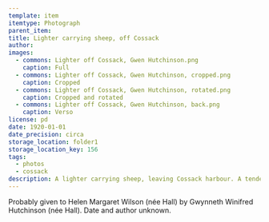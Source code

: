 ```yaml
---
template: item
itemtype: Photograph
parent_item: 
title: Lighter carrying sheep, off Cossack
author: 
images:
  - commons: Lighter off Cossack, Gwen Hutchinson.png
    caption: Full
  - commons: Lighter off Cossack, Gwen Hutchinson, cropped.png
    caption: Cropped
  - commons: Lighter off Cossack, Gwen Hutchinson, rotated.png
    caption: Cropped and rotated
  - commons: Lighter off Cossack, Gwen Hutchinson, back.png
    caption: Verso
license: pd
date: 1920-01-01
date_precision: circa
storage_location: folder1
storage_location_key: 156
tags:
  - photos
  - cossack
description: A lighter carrying sheep, leaving Cossack harbour. A tender is visible at left.
---
```


Probably given to Helen Margaret Wilson (née Hall) by Gwynneth Winifred Hutchinson (née Hall). Date and author unknown. 
